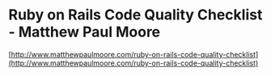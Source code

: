 <!--
id: 189710670
link: http://tumblr.atmos.org/post/189710670/ruby-on-rails-code-quality-checklist-matthew-paul
slug: ruby-on-rails-code-quality-checklist-matthew-paul
date: Wed Sep 16 2009 16:03:45 GMT-0700 (PDT)
publish: 2009-09-016
tags: 
title: Ruby on Rails Code Quality Checklist - Matthew Paul Moore
-->


Ruby on Rails Code Quality Checklist - Matthew Paul Moore
=========================================================

[http://www.matthewpaulmoore.com/ruby-on-rails-code-quality-checklist](http://www.matthewpaulmoore.com/ruby-on-rails-code-quality-checklist)

